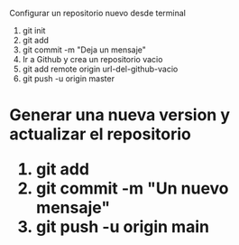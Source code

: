 <hi>Configurar un repositorio nuevo desde terminal</hi>
<ol>
    <li> git init </li> <!-- Inicializa un repositorio vacio en nuestra carpeta -->
    <li> git add </li> <!-- Agrega archivos nuevos y con cambios a la version actual -->
    <li> git commit -m "Deja un mensaje" </li> <!-- Crea una version nuev con los cambios actuales -->
    <li> Ir a Github y crea un repositorio vacio </li> <!-- Inicializa el repositorio de nuestra cuenta actual -->
    <li> git add remote origin url-del-github-vacio </li> <!-- Enlaza el repositorio de nuestra cuenta con el repositorio de nuestra carpeta -->
    <li> git push -u origin master </li> <!-- Actualiza la version actual de nuestra carpeta en el repositorio de nuestra cuenta -->
</ol>

<h1> Generar una nueva version y actualizar el repositorio </hi>
<ol>
    <li> git add </li> <!-- Inicializa un repositorio vacio en nuestra carpeta -->
    <li> git commit -m "Un nuevo mensaje" </li> <!-- Crea una version nuev con los cambios actuales -->
    <li> git push -u origin main </li> <!-- Actualiza la version actual de nuestra carpeta en el repositorio de nuestra cuenta -->
</ol>